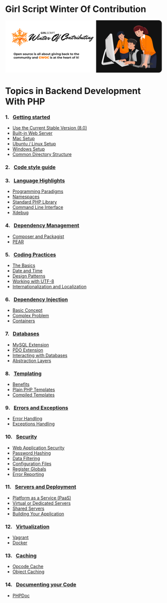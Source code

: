 # Girl Script Winter Of Contribution

<img src="https://github.com/girlscript/winter-of-contributing/blob/main/banner_readme.png"  style="max-width: 100%; height: auto;"/>

# Topics in Backend Development With PHP

### 1.&nbsp;&nbsp; <a href="#">Getting started</a>
  - <a href="#">Use the Current Stable Version (8.0)</a>
  - <a href="#">Built-in Web Server</a>
  - <a href="#">Mac Setup</a>
  - <a href="#">Ubuntu / Linux Setup</a>
  - <a href="#">Windows Setup</a>
  - <a href="#">Common Directory Structure</a>

### 2.&nbsp;&nbsp; <a href="#">Code style guide</a>

### 3.&nbsp;&nbsp; <a href="#">Language Highlights</a>

  - <a href="#">Programming Paradigms</a>
  - <a href="#">Namespaces</a>
  - <a href="#">Standard PHP Library</a>
  - <a href="#">Command Line Interface</a>
  - <a href="#">Xdebug</a>

### 4.&nbsp;&nbsp; <a href="#">Dependency Management</a>

  - <a href="#">Composer and Packagist</a>
  - <a href="#">PEAR</a>

### 5.&nbsp;&nbsp; <a href="#">Coding Practices<a>

  - <a href="#">The Basics</a>
  - <a href="#">Date and Time</a>
  - <a href="#">Design Patterns</a>
  - <a href="#">Working with UTF-8</a>
  - <a href="#">Internationalization and Localization</a>

### 6.&nbsp;&nbsp; <a href="#">Dependency Injection</a>

  - <a href="#">Basic Concept</a>
  - <a href="#">Complex Problem</a>
  - <a href="#">Containers</a>

### 7.&nbsp;&nbsp; <a href="#">Databases</a>

  - <a href="#">MySQL Extension</a>
  - <a href="#">PDO Extension</a>
  - <a href="#">Interacting with Databases</a>
  - <a href="#">Abstraction Layers</a>

### 8.&nbsp;&nbsp; <a href="#">Templating</a>

  - <a href="#">Benefits</a>
  - <a href="#">Plain PHP Templates</a>
  - <a href="#">Compiled Templates</a>


### 9.&nbsp;&nbsp; <a href="#">Errors and Exceptions</a>

  - <a href="#">Error Handling</a>
  - <a href="#">Exceptions Handling</a>


### 10.&nbsp;&nbsp; <a href="#">Security</a>

  - <a href="#">Web Application Security</a>
  - <a href="#">Password Hashing</a>
  - <a href="#">Data Filtering</a>
  - <a href="#">Configuration Files</a>
  - <a href="#">Register Globals</a>
  - <a href="#">Error Reporting</a>


### 11.&nbsp;&nbsp; <a href="#">Servers and Deployment</a>

  - <a href="#">Platform as a Service (PaaS)</a>
  - <a href="#">Virtual or Dedicated Servers</a>
  - <a href="#">Shared Servers</a>
  - <a href="#">Building Your Application</a>


### 12.&nbsp;&nbsp; <a href="#">Virtualization</a>

  - <a href="#">Vagrant</a>
  - <a href="#">Docker</a>


### 13.&nbsp;&nbsp; <a href="#">Caching</a>

  - <a href="#">Opcode Cache</a>
  - <a href="#">Object Caching</a>

### 14.&nbsp;&nbsp; <a href="#">Documenting your Code</a>

  - <a href="#">PHPDoc</a>
